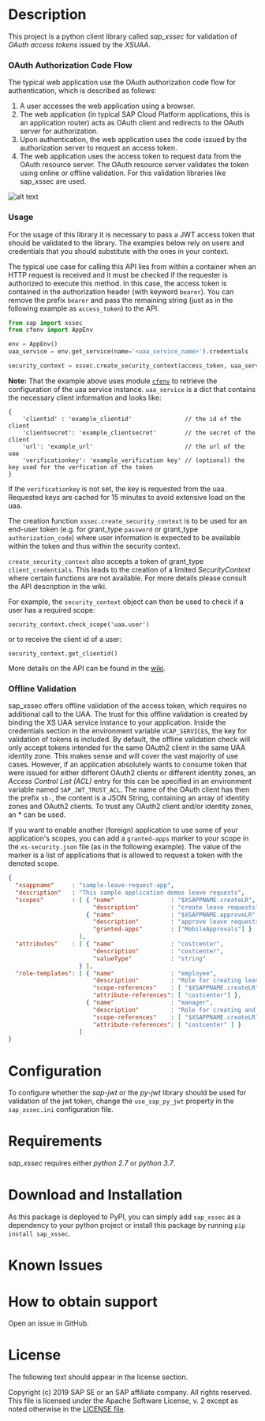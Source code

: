 # Description
This project is a python client library called *sap_xssec* for validation of *OAuth access tokens* issued by the *XSUAA*. 

### OAuth Authorization Code Flow
The typical web application use the OAuth authorization code flow for authentication, which is described as follows:
1. A user accesses the web application using a browser.
2. The web application (in typical SAP Cloud Platform applications, this is an application router) acts as OAuth client and redirects
to the OAuth server for authorization.
3. Upon authentication, the web application uses the code issued by the authorization server to request an access token.
4. The web application uses the access token to request data from the OAuth resource server.
The OAuth resource server validates the token using online or offline validation.
For this validation libraries like sap_xssec are used.


![alt text](https://raw.githubusercontent.com/SAP/cloud-security-xsuaa-integration/1.4.0/images/oauth.png "OAuth authorization code flow")


### Usage

For the usage of this library it is necessary to pass a JWT access token that should be validated to the library.
The examples below rely on users and credentials that you should substitute with the ones in your context.

The typical use case for calling this API lies from within a container when an HTTP request is received and it must 
be checked if the requester is authorized to execute this method.
In this case, the access token is contained in the authorization header (with keyword `bearer`).
You can remove the prefix `bearer` and pass the remaining string (just as in the following example as `access_token`) to the API.

```python
from sap import xssec
from cfenv import AppEnv

env = AppEnv()
uaa_service = env.get_service(name='<uaa_service_name>').credentials

security_context = xssec.create_security_context(access_token, uaa_service)
```

**Note:** That the example above uses module [`cfenv`](https://pypi.python.org/pypi/cfenv) to retrieve the configuration of the uaa
service instance.
`uaa_service` is a dict that contains the necessary client information and looks like:
```
{
    'clientid' : 'example_clientid'               // the id of the client
    'clientsecret': 'example_clientsecret'        // the secret of the client
    'url': 'example_url'                          // the url of the uaa
    'verificationkey': 'example_verification key' // (optional) the key used for the verfication of the token
}

```
If the `verificationkey` is not set, the key is requested from the uaa. Requested keys are cached for 15 minutes to avoid 
extensive load on the uaa.

The creation function `xssec.create_security_context` is to be used for an end-user token (e.g. for grant_type `password`
 or grant_type `authorization_code`) where user information is expected to be available within the token and thus within the security context.

`create_security_context` also accepts a token of grant_type `client_credentials`.
This leads to the creation of a limited *SecurityContext* where certain functions are not available.
For more details please consult the API description in the wiki.

For example, the `security_context` object can then be used to check if a user has a required scope:

``` 
security_context.check_scope('uaa.user')
```

or to receive the client id of a user:

``` 
security_context.get_clientid()
```

More details on the API can be found in the [wiki](https://github.com/SAP/cloud-pysec/wiki).
### Offline Validation

sap_xssec offers offline validation of the access token, which requires no additional call to the UAA.
The trust for this offline validation is created by binding the XS UAA service instance to your application.
Inside the credentials section in the environment variable `VCAP_SERVICES`, the key for validation of tokens is included.
By default, the offline validation check will only accept tokens intended for the same OAuth2 client in the same UAA identity zone.
This makes sense and will cover the vast majority of use cases.
However, if an application absolutely wants to consume token that were issued for either different OAuth2 clients or different identity zones,
 an *Access Control List (ACL)* entry for this can be specified in an environment variable named `SAP_JWT_TRUST_ACL`.
 The name of the OAuth client has then the prefix `sb-`, the content is a JSON String, containing an array of identity zones and OAuth2 clients.
 To trust any OAuth2 client and/or identity zones, an * can be used.

If you want to enable another (foreign) application to use some of your application's scopes, you can add a ```granted-apps``` marker to your scope in the ```xs-security.json``` file (as in the following example). The value of the marker is a list of applications that is allowed to request a token with the denoted scope.

```JSON
{
  "xsappname"     : "sample-leave-request-app",
  "description"   : "This sample application demos leave requests",
  "scopes"        : [ { "name"                : "$XSAPPNAME.createLR",
                        "description"         : "create leave requests" },
                      { "name"                : "$XSAPPNAME.approveLR",
                        "description"         : "approve leave requests",
                        "granted-apps"        : ["MobileApprovals"] }
                    ],
  "attributes"    : [ { "name"                : "costcenter",
                        "description"         : "costcenter",
                        "valueType"           : "string"
                    } ],
  "role-templates": [ { "name"                : "employee",
                        "description"         : "Role for creating leave requests",
                        "scope-references"    : [ "$XSAPPNAME.createLR","JobScheduler.scheduleJobs" ],
                        "attribute-references": [ "costcenter"] },
                      { "name"                : "manager",
                        "description"         : "Role for creating and approving leave requests",
                        "scope-references"    : [ "$XSAPPNAME.createLR","$XSAPPNAME.approveLR","JobScheduler.scheduleJobs" ],
                        "attribute-references": [ "costcenter" ] }
                    ]
}
```

# Configuration
To configure whether the *sap-jwt* or the *py-jwt* library should be used for validation of the jwt token, 
change the `use_sap_py_jwt` property in the `sap_xssec.ini` configuration file.


# Requirements
*sap_xssec* requires either *python 2.7* or *python 3.7*.


# Download and Installation
As this package is deployed to PyPI, you can simply add `sap_xssec` as a dependency to your python project or 
install this package by running `pip install sap_xssec`.

# Known Issues
# How to obtain support
Open an issue in GitHub.
# License

The following text should appear in the license section.

Copyright (c) 2019 SAP SE or an SAP affiliate company. All rights reserved.
This file is licensed under the Apache Software License, v. 2
except as noted otherwise in the [LICENSE file](https://github.com/SAP/cloud-pysec/blob/master/LICENSE).
